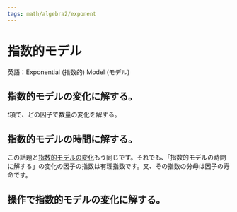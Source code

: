 ```yaml
---
tags: math/algebra2/exponent
---
```

# 指数的モデル
英語：Exponential (指数的) Model (モデル)

## 指数的モデルの変化に解する。
$t$項で、どの因子で数量の変化を解する。

## 指数的モデルの時間に解する。
この話題と[指数的モデルの変化](「指数」指数的モデル.md#指数的モデルの変化に解する。)もう同じです。それでも、「指数的モデルの時間に解する」の変化の因子の指数は有理指数です。又、その指数の分母は因子の寿命です。

## 操作で指数的モデルの変化に解する。
